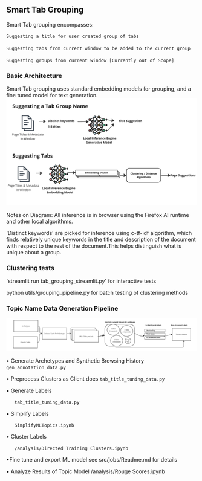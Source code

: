 ## Smart Tab Grouping

Smart Tab grouping encompasses:

    Suggesting a title for user created group of tabs

    Suggesting tabs from current window to be added to the current group

    Suggesting groups from current window [Currently out of Scope]

### Basic Architecture

Smart Tab grouping uses standard embedding models for grouping, and a fine tuned model for text generation.
![Smart Tab Grouping Diagram](images/smart-tab-grouping-diagram.png)

Notes on Diagram: All inference is in browser using the Firefox AI runtime and other local algorithms.

 ‘Distinct keywords’ are picked for inference using c-tf-idf algorithm, which finds relatively unique keywords in the title and description of the document with respect to the rest of the document.This helps distinguish what is unique about a group.

### Clustering tests

'streamlit run tab_grouping_streamlit.py' for interactive tests

python utils/grouping_pipeline.py for batch testing of clustering methods

 
### Topic Name Data Generation Pipeline

![Smart Tab Grouping Diagram](images/synthetic-data-arch.png)

• Generate Archetypes and Synthetic Browsing History
``
   gen_annotation_data.py
``

• Preprocess Clusters as Client does
``
   tab_title_tuning_data.py
``

• Generate Labels
```
   tab_title_tuning_data.py
```

• Simplify Labels
```
   SimplifyMLTopics.ipynb
```

• Cluster Labels
```
   /analysis/Directed Training Clusters.ipynb
```

•Fine tune and export ML model
see src/jobs/Readme.md for details

• Analyze Results of Topic Model
   /analysis/Rouge Scores.ipynb

